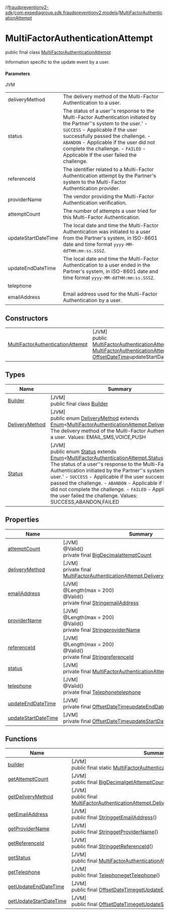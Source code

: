 //[fraudpreventionv2-sdk](../../../index.md)/[com.expediagroup.sdk.fraudpreventionv2.models](../index.md)/[MultiFactorAuthenticationAttempt](index.md)

# MultiFactorAuthenticationAttempt

public final class [MultiFactorAuthenticationAttempt](index.md)

Information specific to the update event by a user.

#### Parameters

JVM

| | |
|---|---|
| deliveryMethod | The delivery method of the Multi-Factor Authentication to a user. |
| status | The status of a user''s response to the Multi-Factor Authentication initiated by the Partner''s system to the user.' - `SUCCESS` - Applicable if the user successfully passed the challenge. - `ABANDON` - Applicable if the user did not complete the challenge. - `FAILED` - Applicable if the user failed the challenge. |
| referenceId | The identifier related to a Multi-Factor Authentication attempt by the Partner's system to the Multi-Factor Authentication provider. |
| providerName | The vendor providing the Multi-Factor Authentication verification. |
| attemptCount | The number of attempts a user tried for this Multi-Factor Authentication. |
| updateStartDateTime | The local date and time the Multi-Factor Authentication was initiated to a user from the Partner's system, in ISO-8601 date and time format `yyyy-MM-ddTHH:mm:ss.SSSZ`. |
| updateEndDateTime | The local date and time the Multi-Factor Authentication to a user ended in the Partner's system, in ISO-8601 date and time format `yyyy-MM-ddTHH:mm:ss.SSSZ`. |
| telephone |
| emailAddress | Email address used for the Multi-Factor Authentication by a user. |

## Constructors

| | |
|---|---|
| [MultiFactorAuthenticationAttempt](-multi-factor-authentication-attempt.md) | [JVM]<br>public [MultiFactorAuthenticationAttempt](index.md)[MultiFactorAuthenticationAttempt](-multi-factor-authentication-attempt.md)([MultiFactorAuthenticationAttempt.DeliveryMethod](-delivery-method/index.md)deliveryMethod, [MultiFactorAuthenticationAttempt.Status](-status/index.md)status, [String](https://docs.oracle.com/javase/8/docs/api/java/lang/String.html)referenceId, [String](https://docs.oracle.com/javase/8/docs/api/java/lang/String.html)providerName, [BigDecimal](https://docs.oracle.com/javase/8/docs/api/java/math/BigDecimal.html)attemptCount, [OffsetDateTime](https://docs.oracle.com/javase/8/docs/api/java/time/OffsetDateTime.html)updateStartDateTime, [OffsetDateTime](https://docs.oracle.com/javase/8/docs/api/java/time/OffsetDateTime.html)updateEndDateTime, [Telephone](../-telephone/index.md)telephone, [String](https://docs.oracle.com/javase/8/docs/api/java/lang/String.html)emailAddress) |

## Types

| Name | Summary |
|---|---|
| [Builder](-builder/index.md) | [JVM]<br>public final class [Builder](-builder/index.md) |
| [DeliveryMethod](-delivery-method/index.md) | [JVM]<br>public enum [DeliveryMethod](-delivery-method/index.md) extends [Enum](https://docs.oracle.com/javase/8/docs/api/java/lang/Enum.html)&lt;[MultiFactorAuthenticationAttempt.DeliveryMethod](-delivery-method/index.md)&gt;<br>The delivery method of the Multi-Factor Authentication to a user. Values: EMAIL,SMS,VOICE,PUSH |
| [Status](-status/index.md) | [JVM]<br>public enum [Status](-status/index.md) extends [Enum](https://docs.oracle.com/javase/8/docs/api/java/lang/Enum.html)&lt;[MultiFactorAuthenticationAttempt.Status](-status/index.md)&gt;<br>The status of a user''s response to the Multi-Factor Authentication initiated by the Partner''s system to the user.' - `SUCCESS` - Applicable if the user successfully passed the challenge. - `ABANDON` - Applicable if the user did not complete the challenge. - `FAILED` - Applicable if the user failed the challenge. Values: SUCCESS,ABANDON,FAILED |

## Properties

| Name | Summary |
|---|---|
| [attemptCount](index.md#227834230%2FProperties%2F-173342751) | [JVM]<br>@Valid()<br>private final [BigDecimal](https://docs.oracle.com/javase/8/docs/api/java/math/BigDecimal.html)[attemptCount](index.md#227834230%2FProperties%2F-173342751) |
| [deliveryMethod](index.md#398961251%2FProperties%2F-173342751) | [JVM]<br>private final [MultiFactorAuthenticationAttempt.DeliveryMethod](-delivery-method/index.md)[deliveryMethod](index.md#398961251%2FProperties%2F-173342751) |
| [emailAddress](index.md#1434415040%2FProperties%2F-173342751) | [JVM]<br>@Length(max = 200)<br>@Valid()<br>private final [String](https://docs.oracle.com/javase/8/docs/api/java/lang/String.html)[emailAddress](index.md#1434415040%2FProperties%2F-173342751) |
| [providerName](index.md#1821086940%2FProperties%2F-173342751) | [JVM]<br>@Length(max = 200)<br>@Valid()<br>private final [String](https://docs.oracle.com/javase/8/docs/api/java/lang/String.html)[providerName](index.md#1821086940%2FProperties%2F-173342751) |
| [referenceId](index.md#-622371940%2FProperties%2F-173342751) | [JVM]<br>@Length(max = 200)<br>@Valid()<br>private final [String](https://docs.oracle.com/javase/8/docs/api/java/lang/String.html)[referenceId](index.md#-622371940%2FProperties%2F-173342751) |
| [status](index.md#1849417222%2FProperties%2F-173342751) | [JVM]<br>private final [MultiFactorAuthenticationAttempt.Status](-status/index.md)[status](index.md#1849417222%2FProperties%2F-173342751) |
| [telephone](index.md#-540794786%2FProperties%2F-173342751) | [JVM]<br>@Valid()<br>private final [Telephone](../-telephone/index.md)[telephone](index.md#-540794786%2FProperties%2F-173342751) |
| [updateEndDateTime](index.md#69145205%2FProperties%2F-173342751) | [JVM]<br>private final [OffsetDateTime](https://docs.oracle.com/javase/8/docs/api/java/time/OffsetDateTime.html)[updateEndDateTime](index.md#69145205%2FProperties%2F-173342751) |
| [updateStartDateTime](index.md#-1108543410%2FProperties%2F-173342751) | [JVM]<br>private final [OffsetDateTime](https://docs.oracle.com/javase/8/docs/api/java/time/OffsetDateTime.html)[updateStartDateTime](index.md#-1108543410%2FProperties%2F-173342751) |

## Functions

| Name | Summary |
|---|---|
| [builder](builder.md) | [JVM]<br>public final static [MultiFactorAuthenticationAttempt.Builder](-builder/index.md)[builder](builder.md)() |
| [getAttemptCount](get-attempt-count.md) | [JVM]<br>public final [BigDecimal](https://docs.oracle.com/javase/8/docs/api/java/math/BigDecimal.html)[getAttemptCount](get-attempt-count.md)() |
| [getDeliveryMethod](get-delivery-method.md) | [JVM]<br>public final [MultiFactorAuthenticationAttempt.DeliveryMethod](-delivery-method/index.md)[getDeliveryMethod](get-delivery-method.md)() |
| [getEmailAddress](get-email-address.md) | [JVM]<br>public final [String](https://docs.oracle.com/javase/8/docs/api/java/lang/String.html)[getEmailAddress](get-email-address.md)() |
| [getProviderName](get-provider-name.md) | [JVM]<br>public final [String](https://docs.oracle.com/javase/8/docs/api/java/lang/String.html)[getProviderName](get-provider-name.md)() |
| [getReferenceId](get-reference-id.md) | [JVM]<br>public final [String](https://docs.oracle.com/javase/8/docs/api/java/lang/String.html)[getReferenceId](get-reference-id.md)() |
| [getStatus](get-status.md) | [JVM]<br>public final [MultiFactorAuthenticationAttempt.Status](-status/index.md)[getStatus](get-status.md)() |
| [getTelephone](get-telephone.md) | [JVM]<br>public final [Telephone](../-telephone/index.md)[getTelephone](get-telephone.md)() |
| [getUpdateEndDateTime](get-update-end-date-time.md) | [JVM]<br>public final [OffsetDateTime](https://docs.oracle.com/javase/8/docs/api/java/time/OffsetDateTime.html)[getUpdateEndDateTime](get-update-end-date-time.md)() |
| [getUpdateStartDateTime](get-update-start-date-time.md) | [JVM]<br>public final [OffsetDateTime](https://docs.oracle.com/javase/8/docs/api/java/time/OffsetDateTime.html)[getUpdateStartDateTime](get-update-start-date-time.md)() |
